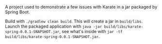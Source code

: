 A project used to demonstrate a few issues with Karate in a jar packaged by Spring Boot.

Build with `./gradlew clean build`. This will create a jar in `build/libs`.
Launch the packaged application with `java -jar build/libs/karate-spring-0.0.1-SNAPSHOT.jar`, see what's inside with `jar -tf build/libs/karate-spring-0.0.1-SNAPSHOT.jar`.
